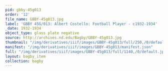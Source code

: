 ```yaml
---
pid: gbby-45g013
order: '12'
file_name: GBBY-45g013.jpg
label: 'GBBY 45G/013: Albert Costello: Football Player - c1932-1934'
_date: 1932-1934
object_type: glass plate negative
source: http://archives.nd.edu/Bagby/GBBY-45g013.jpg
thumbnail: "/img/derivatives/iiif/images/GBBY-45g013/full/250,/0/default.jpg"
manifest: "/img/derivatives/iiif/images/GBBY-45g013/manifest.json"
full: "/img/derivatives/iiif/images/GBBY-45g013/full/1140,/0/default.jpg"
layout: bagby_item
collection: bagby
---
```

